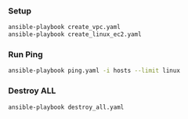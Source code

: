 ### Setup
```bash
ansible-playbook create_vpc.yaml
ansible-playbook create_linux_ec2.yaml
```

### Run Ping
```bash
ansible-playbook ping.yaml -i hosts --limit linux
```

### Destroy ALL
```bash
ansible-playbook destroy_all.yaml
```
